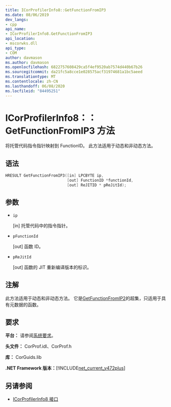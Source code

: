 ```yaml
---
title: ICorProfilerInfo8::GetFunctionFromIP3
ms.date: 08/06/2019
dev_langs:
- cpp
api_name:
- ICorProfilerInfo8.GetFunctionFromIP3
api_location:
- mscorwks.dll
api_type:
- COM
author: davmason
ms.author: davmason
ms.openlocfilehash: 6822757608429ca5f4ef9520ab7574d440b67b26
ms.sourcegitcommit: da21fc5a8cce1e028575acf31974681a1bc5aeed
ms.translationtype: MT
ms.contentlocale: zh-CN
ms.lasthandoff: 06/08/2020
ms.locfileid: "84495251"
---
```

# <a name="icorprofilerinfo8getfunctionfromip3-method"></a>ICorProfilerInfo8：： GetFunctionFromIP3 方法

将托管代码指令指针映射到 FunctionID。 此方法适用于动态和非动态方法。

## <a name="syntax"></a>语法

```cpp
HRESULT GetFunctionFromIP3([in] LPCBYTE ip,
                           [out] FunctionID *functionId,
                           [out] ReJITID * pReJitId);
```

## <a name="parameters"></a>参数

- `ip`

  \[in] 托管代码中的指令指针。

- `pFunctionId`

  \[out] 函数 ID。

- `pReJitId`

  \[out] 函数的 JIT 重新编译版本的标识。

## <a name="remarks"></a>注解

此方法适用于动态和非动态方法。 它是[GetFunctionFromIP2](icorprofilerinfo4-getfunctionfromip2-method.md)的超集，只适用于具有元数据的函数。

## <a name="requirements"></a>要求

**平台：** 请参阅[系统要求](../../get-started/system-requirements.md)。

**头文件：** CorProf.idl、CorProf.h

**库：** CorGuids.lib

**.NET Framework 版本：**[!INCLUDE[net_current_v472plus](../../../../includes/net-current-v472plus.md)]

## <a name="see-also"></a>另请参阅

- [ICorProfilerInfo8 接口](icorprofilerinfo8-interface.md)
